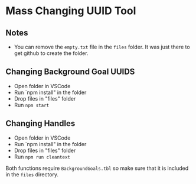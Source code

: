 # Mass Changing UUID Tool

## Notes

- You can remove the `empty.txt` file in the `files` folder. It was just there to get github to create the folder.

## Changing Background Goal UUIDS

- Open folder in VSCode
- Run `npm install" in the folder
- Drop files in "files" folder
- Run `npm start`

## Changing Handles

- Open folder in VSCode
- Run `npm install" in the folder
- Drop files in "files" folder
- Run `npm run cleantext`

Both functions require `BackgroundGoals.tbl` so make sure that it is included in the `files` directory.
